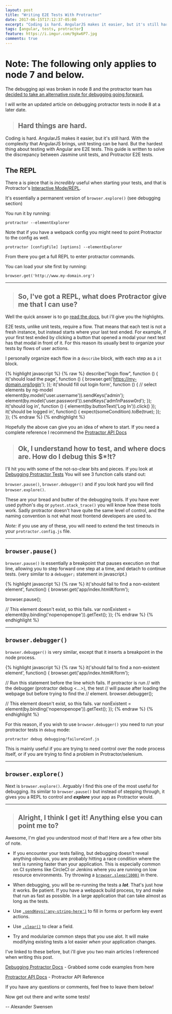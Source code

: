 ```yaml
---
layout: post
title: "Writing E2E Tests With Protractor"
date: 2017-06-15T17:12:37-05:00
excerpt: "Coding is hard. AngularJS makes it easier, but it's still hard. With the complexity that AngularJS brings, unit testing can be hard. But the hardest thing about testing with Angular are E2E tests. This guide is written to solve the discrepancy between Jasmine unit tests, and Protractor E2E tests."
tags: [angular, tests, protractor]
feature: https://i.imgur.com/9gkw6P7.jpg
comments: true
---
```


# Note: The following only applies to node 7 and below.

The debugging api was broken in node 8 and the protractor team has [decided to take an alternative route for debugging going forward.](https://github.com/angular/protractor/issues/4307#issuecomment-346507942)

I will write an updated article on debugging protractor tests in node 8 at a later date.

>## Hard things are hard.

Coding is hard. AngularJS makes it easier, but it's still hard. With the
complexity that AngularJS brings, unit testing can be hard. But the
hardest thing about testing with Angular are E2E tests. This guide
is written to solve the discrepancy between Jasmine unit tests, and
Protractor E2E tests.

## The REPL

There a is piece that is *incredibly* useful when starting your tests,
and that is Protractor's
[Interactive Mode/REPL](https://github.com/angular/protractor/blob/master/docs/debugging.md#testing-out-protractor-interactively).

It's essentially a permanent version of `browser.explore()` (see debugging section)

You run it by running:

```
protractor --elementExplorer
```


Note that if you have a webpack config you might need to point Protractor to the config as well.

```
protractor [configFile] [options] --elementExplorer
```

From there you get a full REPL to enter protractor commands.

You can load your site first by running:

```
browser.get('http://www.my-domain.org')
```

---

> ## So, I've got a REPL, what does Protractor give me that I can use?

Well the quick answer is to go [read the docs](http://www.protractortest.org/#/api),
but i'll give you the highlights.

E2E tests, unlike unit tests, require a flow. That means that each test
is not a fresh instance, but instead starts where your last test ended.
For example, if your first test ended by clicking a button that opened a modal
your next test has that modal in front of it.
For this reason its usually best to organize your tests by flows of
user actions.

I personally organize each flow in a `describe` block, with each step as
a `it` block.


{% highlight javascript %}
{% raw %}
describe("login flow", function () {
    it('should load the page', function () {
        browser.get('https://my-domain.org/login');
    });
    it('should fill out login form', function () {
        // select elements by ng-model
        element(by.model('user.username')).sendKeys('admin');
        element(by.model('user.password')).sendKeys('adm1nPassw0rd');
    });
    it('should log in', function () {
        element(by.buttonText('Log In')).click()
    });
    it('should be logged in', function() {
        expect(someCondition).toBe(true);
    });
});
{% endraw %}
{% endhighlight %}

Hopefully the above can give you an idea of where to start. If you need
a complete reference I recommend the [Protractor API Docs](http://www.protractortest.org/#/api)


> ## Ok, I understand how to test, and where docs are. How do I debug this $*!t?


I'll hit you with some of the not-so-clear bits and pieces. If you look at
[Debugging Protractor Tests](https://github.com/angular/protractor/blob/master/docs/debugging.md)
You will see 3 function calls stand out:

`browser.pause()`, `browser.debugger()` and if you look hard you will
find `browser.explore()`.

These are your bread and butter of the debugging tools. If you have ever used python's `dbg`
or `pytest.stack_trace()` you will know how these tools work. Sadly
protractor doesn't have quite the same level of control, and the naming convention is not what most frontend developers are used to.

_Note:_ if you use any of these, you will need to extend the test
timeouts in your `protractor.config.js` file.

---

## `browser.pause()`


`browser.pause()` is essentially a breakpoint that pauses execution on
that line, allowing you to step forward one step at a time, and detach
to continue tests. (very similar to a `debugger;` statement in javascript.)


{% highlight javascript %}
{% raw %}
it('should fail to find a non-existent element', function() {
  browser.get('app/index.html#/form');

  browser.pause();

  // This element doesn't exist, so this fails.
  var nonExistent = element(by.binding('nopenopenope')).getText();
});
{% endraw %}
{% endhighlight %}

---

## `browser.debugger()`

`browser.debugger()` is very similar, except that it inserts a breakpoint
in the node process.

{% highlight javascript %}
{% raw %}
it('should fail to find a non-existent element', function() {
  browser.get('app/index.html#/form');

  // Run this statement before the line which fails. If protractor is run
  // with the debugger (protractor debug <...>), the test
  // will pause after loading the webpage but before trying to find the
  // element.
  browser.debugger();

  // This element doesn't exist, so this fails.
  var nonExistent = element(by.binding('nopenopenope')).getText();
});
{% endraw %}
{% endhighlight %}


For this reason, if you wish to use `browser.debugger()`
you need to run your protractor tests in `debug` mode:

```
protractor debug debugging/failureConf.js
```

This is mainly useful if you are trying to need control over the node process itself, or if you
are trying to find a problem in Protractor/selenium.

---

## `browser.explore()`

Next is `browser.explore()`. Arguably I find this one of the most useful
for debugging. Its similar to `browser.pause()` but instead of stepping through, it
gives you a REPL to control and _**explore**_ your app as Protractor would.


---

> ## Alright, I think I get it! Anything else you can point me to?

Awesome, I'm glad you understood most of that! Here are a few other bits of note.

- If you encounter your tests failing, but debugging doesn't reveal anything obvious,
you are probably hitting a race condition where the test is running faster than your application.
This is especially common on CI systems like CircleCI or Jenkins
where you are running on low resource environments.
Try throwing a [`browser.sleep(1000)`](http://www.protractortest.org/#/api?view=webdriver.WebDriver.prototype.sleep) in there.


- When debugging, you will be re-running the tests a _**lot**_.
That's just how it works. Be patient. If you have a webpack build
process, try and make that run as fast as possible. In a large
application that can take almost as long as the tests.

- Use [`.sendKeys('any-string-here')`](http://www.protractortest.org/#/api?view=webdriver.WebElement.prototype.sendKeys) to fill in forms or perform key event actions.
- Use [`.clear()`](http://www.protractortest.org/#/api?view=webdriver.WebElement.prototype.clear) to clear a field.

- Try and modularize common steps that you use alot. It will make
modifying existing tests a lot easier _when_ your application changes.

I've linked to these before, but i'll give you two main articles I
referenced when writing this post.


[Debugging Protractor Docs](https://github.com/angular/protractor/blob/master/docs/debugging.md) - Grabbed some code examples from here

[Protractor API Docs](http://www.protractortest.org/#/api) - Protractor API Reference

If you have any questions or comments, feel free to leave them below!

Now get out there and write some tests!

-- Alexander Swensen
